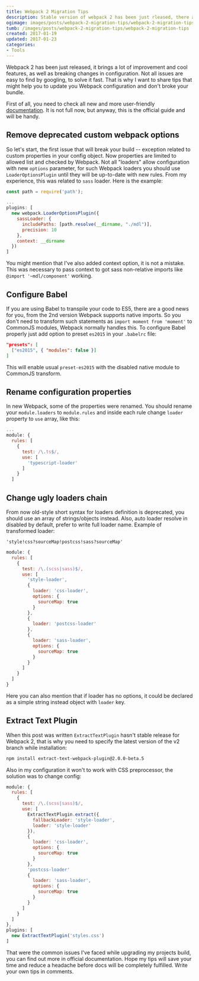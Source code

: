 ```yaml
---
title: Webpack 2 Migration Tips
description: Stable version of webpack 2 has been just rleased, there are few tips to help migrate to newest version.
ogimage: images/posts/webpack-2-migration-tips/webpack-2-migration-tips-og.jpg
tumb: /images/posts/webpack-2-migration-tips/webpack-2-migration-tips
created: 2017-01-19
updated: 2017-01-23
categories:
- Tools
---
```

Webpack 2 has been just released, it brings a lot of improvement and cool features, as well as breaking changes in configuration. Not all issues are easy to find by googling, to solve it fast. That is why I want to share tips that might help you to update you Webpack configuration and don't broke your bundle.

First of all, you need to check all new and more user-friendly [documentation](https://webpack.js.org/configuration/). It is not full now, but anyway, this is the official guide and will be handy.

## Remove deprecated custom webpack options
So let's start, the first issue that will break your build -- exception related to custom properties in your config object. Now properties are limited to allowed list and checked by Webpack. Not all "loaders" allow configuration with new `options` parameter, for such Webpack loaders you should use `LoaderOptionsPlugin` until they will be up-to-date with new rules. From my experience, this was related to `sass` loader. Here is the example:

```js
const path = require('path');

...
plugins: [
  new webpack.LoaderOptionsPlugin({
    sassLoader: {
      includePaths: [path.resolve(__dirname, "./mdl")],
      precision: 10
    },
    context: __dirname
  })
]
```

You might mention that I've also added context option, it is not a mistake. This was necessary to pass context to got sass non-relative imports like `@import '~mdl/component'` working.

## Configure Babel
If you are using Babel to transpile your code to ES5, there are a good news for you, from the 2nd version Webpack supports native imports. So you don't need to transform such statements as
`import moment from 'moment'` to CommonJS modules, Webpack normally handles this. To configure Babel properly just add option to preset `es2015` in your `.babelrc` file:

```json
"presets": [
  ["es2015", { "modules": false }]
]
```

This will enable usual `preset-es2015` with the disabled native module to CommonJS transform.

## Rename configuration properties
In new Webpack, some of the properties were renamed. You should rename your `module.loaders` to `module.rules` and inside each rule change `loader` property to `use` array, like this:

```js
...
module: {
  rules: [
    {
      test: /\.ts$/,
      use: [
        'typescript-loader'
      ]
    }
  ]
```

## Change ugly loaders chain
From now old-style short syntax for loaders definition is deprecated, you should use an array of strings/objects instead. Also, auto loader resolve in disabled by default, prefer to write full loader name. Example of transformed loader:

```
'style!css?sourceMap!postcss!sass?sourceMap'
```

```js
module: {
  rules: [
    {
      test: /\.(scss|sass)$/,
      use: [
        'style-loader',
        {
          loader: 'css-loader',
          options: {
            sourceMap: true
          }
        },
        {
          loader: 'postcss-loader'
        },
        {
          loader: 'sass-loader',
          options: {
            sourceMap: true
          }
        }
      ]
    }
  ]
}
```

Here you can also mention that if loader has no options, it could be declared as a simple string instead object with `loader` key.

## Extract Text Plugin
When this post was written `ExtractTextPlugin` hasn't stable release for Webpack 2, that is why you need to specify the latest version of the v2 branch while installation:

 ```bash
npm install extract-text-webpack-plugin@2.0.0-beta.5
```

Also in my configuration it won't to work with CSS preprocessor, the solution was to change config:

```js
module: {
  rules: [
    {
      test: /\.(scss|sass)$/,
      use: [
        ExtractTextPlugin.extract({
          fallbackLoader: 'style-loader',
          loader: 'style-loader'
        }),
        {
          loader: 'css-loader',
          options: {
            sourceMap: true
          }
        },
        'postcss-loader'
        {
          loader: 'sass-loader',
          options: {
            sourceMap: true
          }
        }
      ]
    }
  ]
},
plugins: [
  new ExtractTextPlugin('styles.css')
]
```

That were the common issues I've faced while upgrading my projects build, you can find out more in official documentation. Hope my tips will save your time and reduce a headache before docs will be completely fulfilled. Write your own tips in comments.
